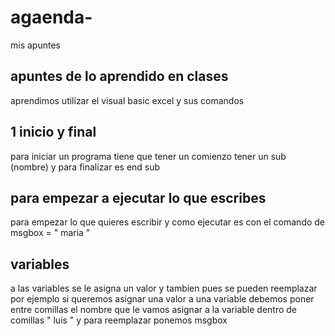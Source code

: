 # agaenda-
mis apuntes
## apuntes de lo aprendido en clases
aprendimos utilizar el visual basic excel y sus comandos

## 1 inicio y final
 para iniciar un programa tiene que tener un comienzo tener un sub (nombre) y
 para finalizar es end sub
## para empezar a ejecutar lo que escribes
para empezar lo que quieres escribir y como ejecutar es con el comando de
 msgbox  = " maria "
## variables
a las variables se le asigna un valor y tambien pues se pueden reemplazar
por ejemplo si queremos asignar una valor a una variable debemos poner entre
comillas el nombre que le vamos asignar a la variable dentro de comillas " luis "
y para reemplazar ponemos msgbox 
